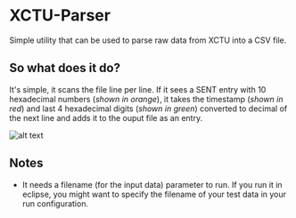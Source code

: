 # XCTU-Parser
Simple utility that can be used to parse raw data from XCTU into a CSV file.

## So what does it do?
It's simple, it scans the file line per line. If it sees a SENT entry with 10 hexadecimal numbers (_shown in orange_), it takes the timestamp (_shown in red_) and last 4 hexadecimal digits (_shown in green_) converted to decimal of the next line and adds it to the ouput file as an entry.

![alt text](https://github.com/McGillRocketTeam/XCTU-Parser/parsing.png "Elements parsed by the parser.")

## Notes
- It needs a filename (for the input data) parameter to run. If you run it in eclipse, you might want to specify the filename of your test data in your run configuration.
